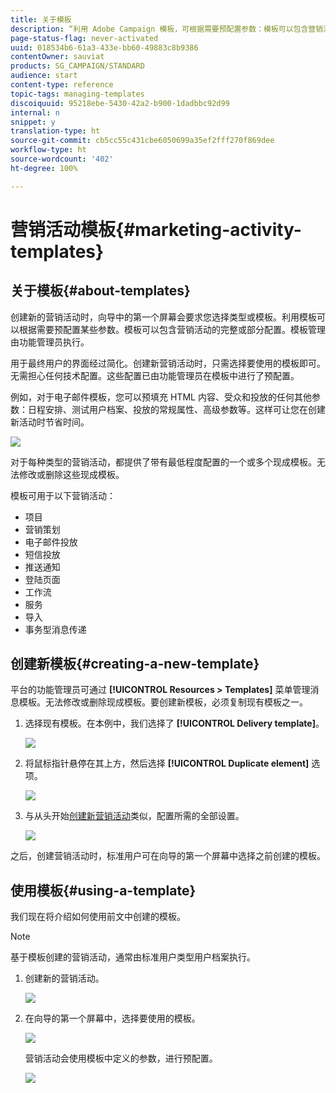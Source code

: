 ```yaml
---
title: 关于模板
description: “利用 Adobe Campaign 模板，可根据需要预配置参数：模板可以包含营销活动的完整或部分配置，以简化非技术最终用户使用 Adobe Campaign 的操作。”
page-status-flag: never-activated
uuid: 018534b6-61a3-433e-bb60-49883c8b9386
contentOwner: sauviat
products: SG_CAMPAIGN/STANDARD
audience: start
content-type: reference
topic-tags: managing-templates
discoiquuid: 95218ebe-5430-42a2-b900-1dadbbc92d99
internal: n
snippet: y
translation-type: ht
source-git-commit: cb5cc55c431cbe6050699a35ef2fff270f869dee
workflow-type: ht
source-wordcount: '402'
ht-degree: 100%

---
```



# 营销活动模板{#marketing-activity-templates}

## 关于模板{#about-templates}

创建新的营销活动时，向导中的第一个屏幕会要求您选择类型或模板。利用模板可以根据需要预配置某些参数。模板可以包含营销活动的完整或部分配置。模板管理由功能管理员执行。

用于最终用户的界面经过简化。创建新营销活动时，只需选择要使用的模板即可。无需担心任何技术配置。这些配置已由功能管理员在模板中进行了预配置。

例如，对于电子邮件模板，您可以预填充 HTML 内容、受众和投放的任何其他参数：日程安排、测试用户档案、投放的常规属性、高级参数等。这样可让您在创建新活动时节省时间。

![](assets/template_1.png)

对于每种类型的营销活动，都提供了带有最低程度配置的一个或多个现成模板。无法修改或删除这些现成模板。

模板可用于以下营销活动：

* 项目
* 营销策划
* 电子邮件投放
* 短信投放
* 推送通知
* 登陆页面
* 工作流
* 服务
* 导入
* 事务型消息传递

## 创建新模板{#creating-a-new-template}

平台的功能管理员可通过 **[!UICONTROL Resources > Templates]** 菜单管理消息模板。无法修改或删除现成模板。要创建新模板，必须复制现有模板之一。

1. 选择现有模板。在本例中，我们选择了 **[!UICONTROL Delivery template]**。

   ![](assets/template_2.png)

1. 将鼠标指针悬停在其上方，然后选择 **[!UICONTROL Duplicate element]** 选项。

   ![](assets/template_3.png)

1. 与从头开始[创建新营销活动](../../start/using/marketing-activities.md#creating-a-marketing-activity)类似，配置所需的全部设置。

   ![](assets/template_4.png)

之后，创建营销活动时，标准用户可在向导的第一个屏幕中选择之前创建的模板。

## 使用模板{#using-a-template}

我们现在将介绍如何使用前文中创建的模板。

>[!NOTE]
>
>基于模板创建的营销活动，通常由标准用户类型用户档案执行。

1. 创建新的营销活动。

   ![](assets/template_5.png)

1. 在向导的第一个屏幕中，选择要使用的模板。

   ![](assets/template_6.png)

   营销活动会使用模板中定义的参数，进行预配置。

   ![](assets/template_7.png)
